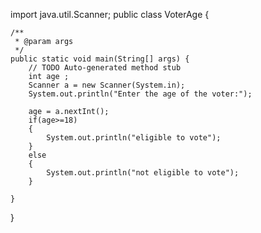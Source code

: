 import java.util.Scanner;
public class VoterAge {

	/**
	 * @param args
	 */
	public static void main(String[] args) {
		// TODO Auto-generated method stub
		int age ;
		Scanner a = new Scanner(System.in);
		System.out.println("Enter the age of the voter:");
		
		age = a.nextInt();
		if(age>=18)
		{
			System.out.println("eligible to vote");
		}
		else
		{
			System.out.println("not eligible to vote");
		}

	}

}
